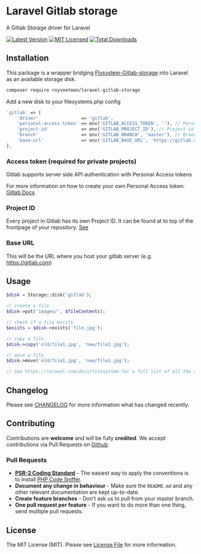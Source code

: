 # Laravel Gitlab storage
A Gitlab Storage driver for Laravel

[![Latest Version](https://img.shields.io/packagist/v/royvoetman/laravel-gitlab-storage.svg?style=flat-square)](https://packagist.org/packages/royvoetman/laravel-gitlab-storage)
[![MIT Licensed](https://img.shields.io/badge/license-MIT-brightgreen.svg?style=flat-square)](LICENSE)
[![Total Downloads](https://img.shields.io/packagist/dt/royvoetman/laravel-gitlab-storage.svg?style=flat-square)](https://packagist.org/packages/royvoetman/laravel-gitlab-storage)

## Installation

This package is a wrapper bridging [Flysystem-Gitlab-storage](https://github.com/RoyVoetman/Flysystem-Gitlab-storage) into Laravel as an available storage disk.

```bash
composer require royvoetman/laravel-gitlab-storage
```

Add a new disk to your filesystems.php config

```php
'gitlab' => [
    'driver'                => 'gitlab',
    'personal-access-token' => env('GITLAB_ACCESS_TOKEN', ''), // Personal access token
    'project-id'            => env('GITLAB_PROJECT_ID'), // Project id of your repo
    'branch'                => env('GITLAB_BRANCH', 'master'), // Branch that should be used
    'base-url'              => env('GITLAB_BASE_URL', 'https://gitlab.com'), // Base URL of Gitlab server you want to use
],
```

### Access token (required for private projects)
Gitlab supports server side API authentication with Personal Access tokens

For more information on how to create your own Personal Access token: [Gitlab Docs](https://docs.gitlab.com/ee/user/profile/personal_access_tokens.html)

### Project ID
Every project in Gitlab has its own Project ID. It can be found at to top of the frontpage of your repository. [See](https://stackoverflow.com/questions/39559689/where-do-i-find-the-project-id-for-the-gitlab-api#answer-53126068)

### Base URL
This will be the URL where you host your gitlab server (e.g. https://gitlab.com)

## Usage
```php
$disk = Storage::disk('gitlab');

// create a file
$disk->put('images/', $fileContents);

// check if a file exists
$exists = $disk->exists('file.jpg');

// copy a file
$disk->copy('old/file1.jpg', 'new/file1.jpg');

// move a file
$disk->move('old/file1.jpg', 'new/file1.jpg');

// See https://laravel.com/docs/filesystem for a full list of all the available functionality
```

## Changelog

Please see [CHANGELOG](CHANGELOG.md) for more information what has changed recently.

## Contributing

Contributions are **welcome** and will be fully **credited**. We accept contributions via Pull Requests on [Github](https://github.com/RoyVoetman/Laravel-Extras).

### Pull Requests

- **[PSR-2 Coding Standard](https://github.com/php-fig/fig-standards/blob/master/accepted/PSR-2-coding-style-guide.md)** - The easiest way to apply the conventions is to install [PHP Code Sniffer](http://pear.php.net/package/PHP_CodeSniffer).
- **Document any change in behaviour** - Make sure the `README.md` and any other relevant documentation are kept up-to-date.
- **Create feature branches** - Don't ask us to pull from your master branch.
- **One pull request per feature** - If you want to do more than one thing, send multiple pull requests.


## License

The MIT License (MIT). Please see [License File](LICENSE) for more information.
